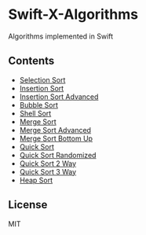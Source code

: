 # Swift-X-Algorithms

Algorithms implemented in Swift

## Contents

- [Selection Sort](01-SelectionSort)
- [Insertion Sort](02-InsertionSort)
- [Insertion Sort Advanced](03-InsertionSort-Advanced)
- [Bubble Sort](04-BubbleSort)
- [Shell Sort](05-ShellSort)
- [Merge Sort](06-MergeSort)
- [Merge Sort Advanced](07-MergeSort-Advanced)
- [Merge Sort Bottom Up](08-MergeSort-BottomUp)
- [Quick Sort](09-QuickSort)
- [Quick Sort Randomized](10-QuickSort-Randomized)
- [Quick Sort 2 Way](11-QuickSort-2-Way)
- [Quick Sort 3 Way](12-QuickSort-3-Way)
- [Heap Sort](/Sort/13-HeapSort)

## License

MIT
